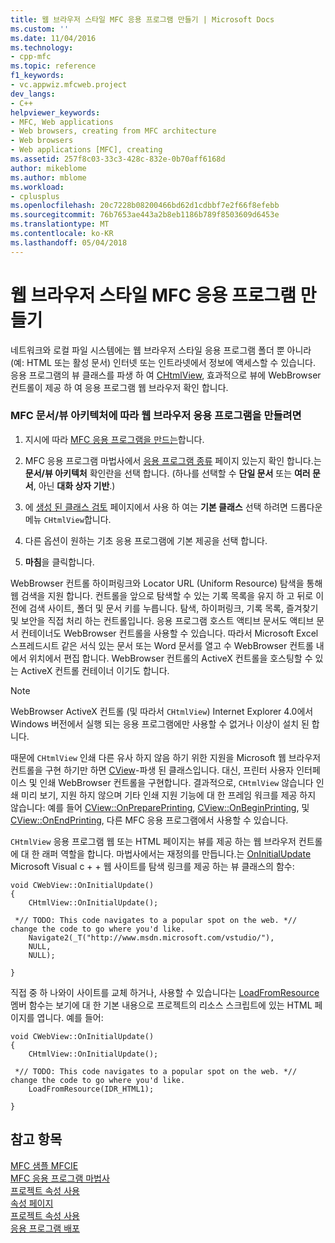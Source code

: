 ```yaml
---
title: 웹 브라우저 스타일 MFC 응용 프로그램 만들기 | Microsoft Docs
ms.custom: ''
ms.date: 11/04/2016
ms.technology:
- cpp-mfc
ms.topic: reference
f1_keywords:
- vc.appwiz.mfcweb.project
dev_langs:
- C++
helpviewer_keywords:
- MFC, Web applications
- Web browsers, creating from MFC architecture
- Web browsers
- Web applications [MFC], creating
ms.assetid: 257f8c03-33c3-428c-832e-0b70aff6168d
author: mikeblome
ms.author: mblome
ms.workload:
- cplusplus
ms.openlocfilehash: 20c7228b08200466bd62d1cdbbf7e2f66f8efebb
ms.sourcegitcommit: 76b7653ae443a2b8eb1186b789f8503609d6453e
ms.translationtype: MT
ms.contentlocale: ko-KR
ms.lasthandoff: 05/04/2018
---
```

# <a name="creating-a-web-browser-style-mfc-application"></a>웹 브라우저 스타일 MFC 응용 프로그램 만들기
네트워크와 로컬 파일 시스템에는 웹 브라우저 스타일 응용 프로그램 폴더 뿐 아니라 (예: HTML 또는 활성 문서) 인터넷 또는 인트라넷에서 정보에 액세스할 수 있습니다. 응용 프로그램의 뷰 클래스를 파생 하 여 [CHtmlView](../../mfc/reference/chtmlview-class.md), 효과적으로 뷰에 WebBrowser 컨트롤이 제공 하 여 응용 프로그램 웹 브라우저 확인 합니다.  
  
### <a name="to-create-a-web-browser-application-based-on-the-mfc-documentview-architecture"></a>MFC 문서/뷰 아키텍처에 따라 웹 브라우저 응용 프로그램을 만들려면  
  
1.  지시에 따라 [MFC 응용 프로그램을 만드는](../../mfc/reference/creating-an-mfc-application.md)합니다.  
  
2.  MFC 응용 프로그램 마법사에서 [응용 프로그램 종류](../../mfc/reference/application-type-mfc-application-wizard.md) 페이지 있는지 확인 합니다.는 **문서/뷰 아키텍처** 확인란을 선택 합니다. (하나를 선택할 수 **단일 문서** 또는 **여러 문서**, 아닌 **대화 상자 기반**.)  
  
3.  에 [생성 된 클래스 검토](../../mfc/reference/generated-classes-mfc-application-wizard.md) 페이지에서 사용 하 여는 **기본 클래스** 선택 하려면 드롭다운 메뉴 `CHtmlView`합니다.  
  
4.  다른 옵션이 원하는 기초 응용 프로그램에 기본 제공을 선택 합니다.  
  
5.  **마침**을 클릭합니다.  
  
 WebBrowser 컨트롤 하이퍼링크와 Locator URL (Uniform Resource) 탐색을 통해 웹 검색을 지원 합니다. 컨트롤을 앞으로 탐색할 수 있는 기록 목록을 유지 하 고 뒤로 이전에 검색 사이트, 폴더 및 문서 키를 누릅니다. 탐색, 하이퍼링크, 기록 목록, 즐겨찾기 및 보안을 직접 처리 하는 컨트롤입니다. 응용 프로그램 호스트 액티브 문서도 액티브 문서 컨테이너도 WebBrowser 컨트롤을 사용할 수 있습니다. 따라서 Microsoft Excel 스프레드시트 같은 서식 있는 문서 또는 Word 문서를 열고 수 WebBrowser 컨트롤 내에서 위치에서 편집 합니다. WebBrowser 컨트롤의 ActiveX 컨트롤을 호스팅할 수 있는 ActiveX 컨트롤 컨테이너 이기도 합니다.  
  
> [!NOTE]
>  WebBrowser ActiveX 컨트롤 (및 따라서 `CHtmlView`) Internet Explorer 4.0에서 Windows 버전에서 실행 되는 응용 프로그램에만 사용할 수 없거나 이상이 설치 된 합니다.  
  
 때문에 `CHtmlView` 인쇄 다른 유사 하지 않음 하기 위한 지원을 Microsoft 웹 브라우저 컨트롤을 구현 하기만 하면 [CView](../../mfc/reference/cview-class.md)-파생 된 클래스입니다. 대신, 프린터 사용자 인터페이스 및 인쇄 WebBrowser 컨트롤을 구현합니다. 결과적으로, `CHtmlView` 않습니다 인쇄 미리 보기, 지원 하지 않으며 기타 인쇄 지원 기능에 대 한 프레임 워크를 제공 하지 않습니다: 예를 들어 [CView::OnPreparePrinting](../../mfc/reference/cview-class.md#onprepareprinting), [CView::OnBeginPrinting](../../mfc/reference/cview-class.md#onbeginprinting), 및 [CView::OnEndPrinting](../../mfc/reference/cview-class.md#onendprinting), 다른 MFC 응용 프로그램에서 사용할 수 있습니다.  
  
 `CHtmlView` 응용 프로그램 웹 또는 HTML 페이지는 뷰를 제공 하는 웹 브라우저 컨트롤에 대 한 래퍼 역할을 합니다. 마법사에서는 재정의를 만듭니다.는 [OnInitialUpdate](../../mfc/reference/cview-class.md#oninitialupdate) Microsoft Visual c + + 웹 사이트를 탐색 링크를 제공 하는 뷰 클래스의 함수:  
  
```  
void CWebView::OnInitialUpdate()  
{  
    CHtmlView::OnInitialUpdate();

 *// TODO: This code navigates to a popular spot on the web. *//  change the code to go where you'd like.  
    Navigate2(_T("http://www.msdn.microsoft.com/vstudio/"),
    NULL,
    NULL);

} 
```  
  
 직접 중 하 나와이 사이트를 교체 하거나, 사용할 수 있습니다는 [LoadFromResource](../../mfc/reference/chtmlview-class.md#loadfromresource) 멤버 함수는 보기에 대 한 기본 내용으로 프로젝트의 리소스 스크립트에 있는 HTML 페이지를 엽니다. 예를 들어:  
  
```  
void CWebView::OnInitialUpdate()  
{  
    CHtmlView::OnInitialUpdate();

 *// TODO: This code navigates to a popular spot on the web. *//  change the code to go where you'd like.  
    LoadFromResource(IDR_HTML1);

} 
```  
  
## <a name="see-also"></a>참고 항목  
 [MFC 샘플 MFCIE](http://msdn.microsoft.com/en-us/7391aa0c-fca8-4994-a6c9-6c5c7470fba0)   
 [MFC 응용 프로그램 마법사](../../mfc/reference/mfc-application-wizard.md)   
 [프로젝트 속성 사용](../../ide/working-with-project-properties.md)   
 [속성 페이지](../../ide/property-pages-visual-cpp.md)   
 [프로젝트 속성 사용](../../ide/working-with-project-properties.md)   
 [응용 프로그램 배포](http://msdn.microsoft.com/en-us/4ff8881d-0daf-47e7-bfe7-774c625031b4)

